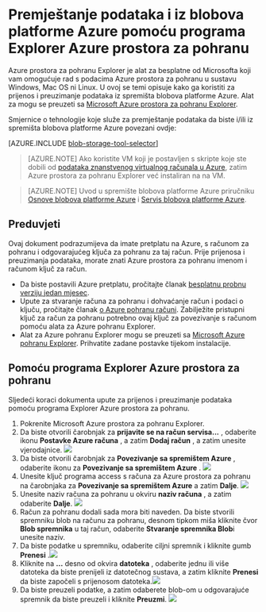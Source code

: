 <properties 
    pageTitle="Premještanje podataka i iz blobova platforme Azure pomoću programa Explorer prostora za pohranu Azure | Microsoft Azure" 
    description="Premještanje podataka i iz blobova platforme Azure pomoću programa Explorer prostor za pohranu za Azure" 
    services="machine-learning,storage" 
    documentationCenter="" 
    authors="bradsev" 
    manager="jhubbard" 
    editor="cgronlun" />

<tags 
    ms.service="machine-learning" 
    ms.workload="data-services" 
    ms.tgt_pltfrm="na" 
    ms.devlang="na" 
    ms.topic="article" 
    ms.date="08/31/2016"
    ms.author="bradsev" />

# <a name="move-data-to-and-from-azure-blob-storage-using-azure-storage-explorer"></a>Premještanje podataka i iz blobova platforme Azure pomoću programa Explorer Azure prostora za pohranu

Azure prostora za pohranu Explorer je alat za besplatne od Microsofta koji vam omogućuje rad s podacima Azure prostora za pohranu u sustavu Windows, Mac OS ni Linux. U ovoj se temi opisuje kako ga koristiti za prijenos i preuzimanje podataka iz spremišta blobova platforme Azure. Alat za mogu se preuzeti sa [Microsoft Azure prostora za pohranu Explorer](http://storageexplorer.com/).

Smjernice o tehnologije koje služe za premještanje podataka da biste i/ili iz spremišta blobova platforme Azure povezani ovdje:
 
[AZURE.INCLUDE [blob-storage-tool-selector](../../includes/machine-learning-blob-storage-tool-selector.md)]   

 
> [AZURE.NOTE] Ako koristite VM koji je postavljen s skripte koje ste dobili od [podataka znanstvenog virtualnog računala u Azure](machine-learning-data-science-virtual-machines.md), zatim Azure prostora za pohranu Explorer već instaliran na na VM.
 
> [AZURE.NOTE] Uvod u spremište blobova platforme Azure priručniku [Osnove blobova platforme Azure](../storage/storage-dotnet-how-to-use-blobs.md) i [Servis blobova platforme Azure](https://msdn.microsoft.com/library/azure/dd179376.aspx).   

## <a name="prerequisites"></a>Preduvjeti

Ovaj dokument podrazumijeva da imate pretplatu na Azure, s računom za pohranu i odgovarajućeg ključa za pohranu za taj račun. Prije prijenosa i preuzimanja podataka, morate znati Azure prostora za pohranu imenom i računom ključ za račun. 

- Da biste postavili Azure pretplatu, pročitajte članak [besplatnu probnu verziju jedan mjesec](https://azure.microsoft.com/pricing/free-trial/).
- Upute za stvaranje računa za pohranu i dohvaćanje račun i podaci o ključu, pročitajte članak [o Azure pohranu računi](../storage/storage-create-storage-account.md). Zabilježite pristupni ključ za račun za pohranu potrebno ovaj ključ za povezivanje s računom pomoću alata za Azure pohranu Explorer.
- Alat za Azure pohranu Explorer mogu se preuzeti sa [Microsoft Azure pohranu Explorer](http://storageexplorer.com/). Prihvatite zadane postavke tijekom instalacije.


<a id="explorer"></a>
## <a name="use-azure-storage-explorer"></a>Pomoću programa Explorer Azure prostora za pohranu 

Sljedeći koraci dokumenta upute za prijenos i preuzimanje podataka pomoću programa Explorer Azure prostora za pohranu. 

1.  Pokrenite Microsoft Azure prostora za pohranu Explorer.
2.  Da biste otvorili čarobnjak za **prijavite se na račun servisa...** , odaberite ikonu **Postavke Azure računa** , a zatim **Dodaj račun** , a zatim unesite vjerodajnice. ![](./media/machine-learning-data-science-move-data-to-azure-blob-using-azure-storage-explorer/add-an-azure-store-account.png)
3.  Da biste otvorili čarobnjak za **Povezivanje sa spremištem Azure** , odaberite ikonu za **Povezivanje sa spremištem Azure** . ![](./media/machine-learning-data-science-move-data-to-azure-blob-using-azure-storage-explorer/connect-to-azure-storage-1.png)
4. Unesite ključ programa access s računa za Azure prostora za pohranu na čarobnjaka za **Povezivanje sa spremištem Azure** a zatim **Dalje**. ![](./media/machine-learning-data-science-move-data-to-azure-blob-using-azure-storage-explorer/connect-to-azure-storage-2.png)
5. Unesite naziv računa za pohranu u okviru **naziv računa** , a zatim odaberite **Dalje**. ![](./media/machine-learning-data-science-move-data-to-azure-blob-using-azure-storage-explorer/attach-external-storage.png)
6. Račun za pohranu dodali sada mora biti naveden. Da biste stvorili spremniku blob na računu za pohranu, desnom tipkom miša kliknite čvor **Blob spremnika** u taj račun, odaberite **Stvaranje spremnika Blob**i unesite naziv.
7. Da biste podatke u spremniku, odaberite ciljni spremnik i kliknite gumb **Prenesi** .![](./media/machine-learning-data-science-move-data-to-azure-blob-using-azure-storage-explorer/storage-accounts.png)
8. Kliknite na **…** desno od okvira **datoteka** , odaberite jednu ili više datoteka da biste prenijeli iz datotečnog sustava, a zatim kliknite **Prenesi** da biste započeli s prijenosom datoteka.![](./media/machine-learning-data-science-move-data-to-azure-blob-using-azure-storage-explorer/upload-files-to-blob.png)
7. Da biste preuzeli podatke, a zatim odaberete blob-om u odgovarajuće spremnik da biste preuzeli i kliknite **Preuzmi**. ![](./media/machine-learning-data-science-move-data-to-azure-blob-using-azure-storage-explorer/download-files-from-blob.png)


